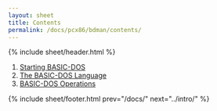 ```yaml
---
layout: sheet
title: Contents
permalink: /docs/pcx86/bdman/contents/
---
```


{% include sheet/header.html %}

1. [Starting BASIC-DOS](../intro/)
2. [The BASIC-DOS Language](../lang/)
3. [BASIC-DOS Operations](../ops/)

{% include sheet/footer.html prev="/docs/" next="../intro/" %}
